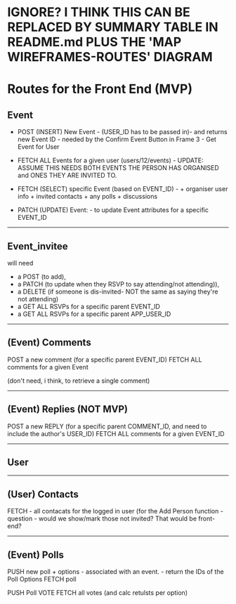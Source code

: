 # IGNORE? I THINK THIS CAN BE REPLACED BY SUMMARY TABLE IN README.md PLUS THE 'MAP WIREFRAMES-ROUTES' DIAGRAM

# Routes for the Front End (MVP)

## Event

-   POST (INSERT) New Event - (USER_ID has to be passed in)- and returns new Event ID - needed by the Confirm Event Button in Frame 3 - Get Event for User

-   FETCH ALL Events for a given user (users/12/events) - UPDATE: ASSUME THIS NEEDS BOTH EVENTS THE PERSON HAS ORGANISED and ONES THEY ARE INVITED TO.

-   FETCH (SELECT) specific Event (based on EVENT_ID) - + organiser user info + invited contacts + any polls + discussions

-   PATCH (UPDATE) Event: - to update Event attributes for a specific EVENT_ID

---

## Event_invitee

will need

-   a POST (to add),
-   a PATCH (to update when they RSVP to say attending/not attending)),
-   a DELETE (if someone is dis-invited- NOT the same as saying they're not attending)
-   a GET ALL RSVPs for a specific parent EVENT_ID
-   a GET ALL RSVPs for a specific parent APP_USER_ID

---

## (Event) Comments

POST a new comment (for a specific parent EVENT_ID)
FETCH ALL comments for a given Event

(don't need, i think, to retrieve a single comment)

---

## (Event) Replies (NOT MVP)

POST a new REPLY (for a specific parent COMMENT_ID, and need to include the author's USER_ID)
FETCH ALL comments for a given EVENT_ID

---

## User

---

## (User) Contacts

FETCH - all contacats for the logged in user (for the Add Person function - question - would we show/mark those not invited? That would be front-end?

---

## (Event) Polls

PUSH new poll + options - associated with an event. - return the IDs of the Poll Options
FETCH poll

PUSH Poll VOTE
FETCH all votes (and calc retulsts per option)
